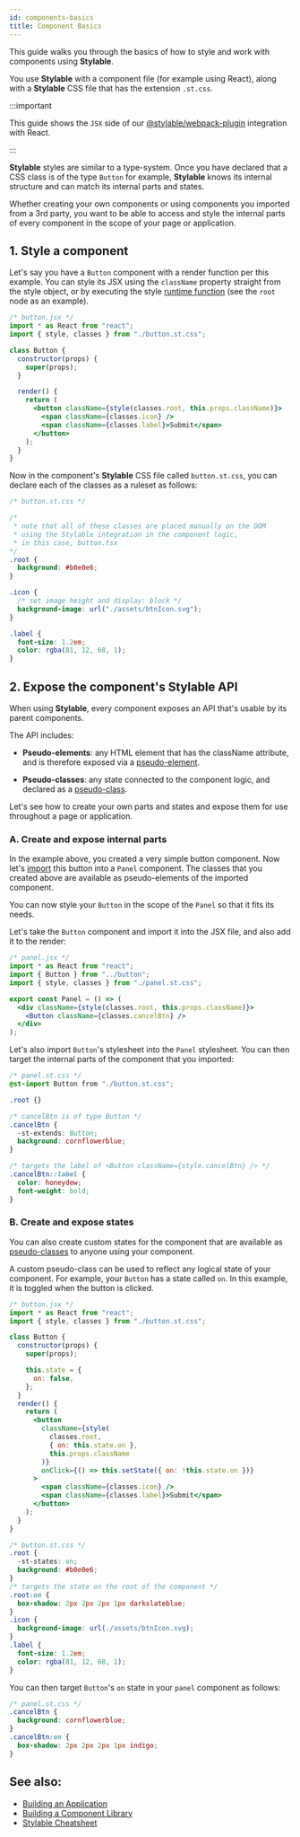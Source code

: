 ```yaml
---
id: components-basics
title: Component Basics
---
```


This guide walks you through the basics of how to style and work with components using **Stylable**.

You use **Stylable** with a component file (for example using React), along with a **Stylable** CSS file that has the extension `.st.css`.

:::important

This guide shows the `JSX` side of our [@stylable/webpack-plugin](https://github.com/wix/stylable/tree/master/packages/webpack-plugin) integration with React.

:::

**Stylable** styles are similar to a type-system. Once you have declared that a CSS class is of the type `Button` for example, **Stylable** knows its internal structure and can match its internal parts and states.

Whether creating your own components or using components you imported from a 3rd party, you want to be able to access and style the internal parts of every component in the scope of your page or application.

## 1. Style a component

Let's say you have a `Button` component with a render function per this example. You can style its JSX using the `className` property straight from the style object, or by executing the style [runtime function](../references/runtime.md) (see the `root` node as an example).

```jsx
/* button.jsx */
import * as React from "react";
import { style, classes } from "./button.st.css";

class Button {
  constructor(props) {
    super(props);
  }

  render() {
    return (
      <button className={style(classes.root, this.props.className)}>
        <span className={classes.icon} />
        <span className={classes.label}>Submit</span>
      </button>
    );
  }
}
```

Now in the component's **Stylable** CSS file called `button.st.css`, you can declare each of the classes as a ruleset as follows:

```css
/* button.st.css */

/* 
 * note that all of these classes are placed manually on the DOM 
 * using the Stylable integration in the component logic,
 * in this case, button.tsx
*/
.root {
  background: #b0e0e6;
}

.icon {
  /* set image height and display: block */
  background-image: url("./assets/btnIcon.svg");
}

.label {
  font-size: 1.2em;
  color: rgba(81, 12, 68, 1);
}
```

## 2. Expose the component's Stylable API

When using **Stylable**, every component exposes an API that's usable by its parent components.

The API includes:

- **Pseudo-elements**: any HTML element that has the className attribute, and is therefore exposed via a [pseudo-element](../references/pseudo-elements.md).

- **Pseudo-classes**: any state connected to the component logic, and declared as a [pseudo-class](../references/pseudo-classes.md).

Let's see how to create your own parts and states and expose them for use throughout a page or application.

### A. Create and expose internal parts

In the example above, you created a very simple button component. Now let's [import](../references/imports.md) this button into a `Panel` component. The classes that you created above are available as pseudo-elements of the imported component.

You can now style your `Button` in the scope of the `Panel` so that it fits its needs.

Let's take the `Button` component and import it into the JSX file, and also add it to the render:

```jsx
/* panel.jsx */
import * as React from "react";
import { Button } from "../button";
import { style, classes } from "./panel.st.css";

export const Panel = () => (
  <div className={style(classes.root, this.props.className)}>
    <Button className={classes.cancelBtn} />
  </div>
);
```

Let's also import `Button`'s stylesheet into the `Panel` stylesheet. You can then target the internal parts of the component that you imported:

<!-- prettier-ignore-start -->
```css
/* panel.st.css */
@st-import Button from "./button.st.css";

.root {}

/* cancelBtn is of type Button */
.cancelBtn {
  -st-extends: Button;
  background: cornflowerblue;
}

/* targets the label of <Button className={style.cancelBtn} /> */
.cancelBtn::label {
  color: honeydew;
  font-weight: bold;
}
```
<!-- prettier-ignore-end -->

### B. Create and expose states

You can also create custom states for the component that are available as [pseudo-classes](../references/pseudo-classes.md) to anyone using your component.

A custom pseudo-class can be used to reflect any logical state of your component. For example, your `Button` has a state called `on`. In this example, it is toggled when the button is clicked.

```jsx
/* button.jsx */
import * as React from "react";
import { style, classes } from "./button.st.css";

class Button {
  constructor(props) {
    super(props);

    this.state = {
      on: false,
    };
  }
  render() {
    return (
      <button
        className={style(
          classes.root,
          { on: this.state.on },
          this.props.className
        )}
        onClick={() => this.setState({ on: !this.state.on })}
      >
        <span className={classes.icon} />
        <span className={classes.label}>Submit</span>
      </button>
    );
  }
}
```

```css
/* button.st.css */
.root {
  -st-states: on;
  background: #b0e0e6;
}
/* targets the state on the root of the component */
.root:on {
  box-shadow: 2px 2px 2px 1px darkslateblue;
}
.icon {
  background-image: url(./assets/btnIcon.svg);
}
.label {
  font-size: 1.2em;
  color: rgba(81, 12, 68, 1);
}
```

You can then target `Button`'s `on` state in your `panel` component as follows:

```css
/* panel.st.css */
.cancelBtn {
  background: cornflowerblue;
}
.cancelBtn:on {
  box-shadow: 2px 2px 2px 1px indigo;
}
```

## See also:

- [Building an Application](./stylable-application.md)
- [Building a Component Library](./stylable-component-library.md)
- [Stylable Cheatsheet](../references/cheatsheet.md)
